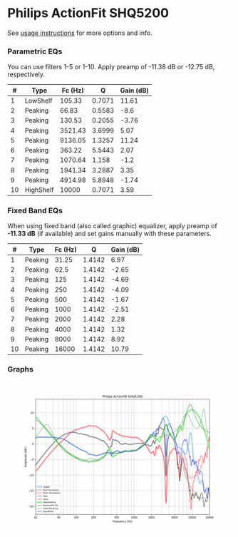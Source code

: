# Philips ActionFit SHQ5200
See [usage instructions](https://github.com/jaakkopasanen/AutoEq#usage) for more options and info.

### Parametric EQs
You can use filters 1-5 or 1-10. Apply preamp of -11.38 dB or -12.75 dB, respectively.

|   # | Type      |   Fc (Hz) |      Q |   Gain (dB) |
|-----|-----------|-----------|--------|-------------|
|   1 | LowShelf  |    105.33 | 0.7071 |       11.61 |
|   2 | Peaking   |     66.83 | 0.5583 |       -8.6  |
|   3 | Peaking   |    130.53 | 0.2055 |       -3.76 |
|   4 | Peaking   |   3521.43 | 3.6999 |        5.07 |
|   5 | Peaking   |   9136.05 | 1.3257 |       11.24 |
|   6 | Peaking   |    363.22 | 5.5443 |        2.07 |
|   7 | Peaking   |   1070.64 | 1.158  |       -1.2  |
|   8 | Peaking   |   1941.34 | 3.2887 |        3.35 |
|   9 | Peaking   |   4914.98 | 5.8948 |       -1.74 |
|  10 | HighShelf |  10000    | 0.7071 |        3.59 |

### Fixed Band EQs
When using fixed band (also called graphic) equalizer, apply preamp of **-11.33 dB** (if available) and set gains manually with these parameters.

|   # | Type    |   Fc (Hz) |      Q |   Gain (dB) |
|-----|---------|-----------|--------|-------------|
|   1 | Peaking |     31.25 | 1.4142 |        6.97 |
|   2 | Peaking |     62.5  | 1.4142 |       -2.65 |
|   3 | Peaking |    125    | 1.4142 |       -4.69 |
|   4 | Peaking |    250    | 1.4142 |       -4.09 |
|   5 | Peaking |    500    | 1.4142 |       -1.67 |
|   6 | Peaking |   1000    | 1.4142 |       -2.51 |
|   7 | Peaking |   2000    | 1.4142 |        2.28 |
|   8 | Peaking |   4000    | 1.4142 |        1.32 |
|   9 | Peaking |   8000    | 1.4142 |        8.92 |
|  10 | Peaking |  16000    | 1.4142 |       10.79 |

### Graphs
![](./Philips%20ActionFit%20SHQ5200.png)
